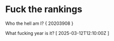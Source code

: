 # Fuck the rankings

Who the hell am I?
{ 20203908 }

What fucking year is it?
[ 2025-03-12T12:10:00Z ]

